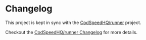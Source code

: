 # Changelog

This project is kept in sync with the [CodSpeedHQ/runner](https://github.com/CodSpeedHQ/runner) project.

Checkout the [CodSpeedHQ/runner Changelog](https://github.com/CodSpeedHQ/runner/blob/main/CHANGELOG.md) for more details.
